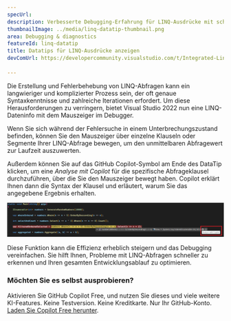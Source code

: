 ```yaml
---
specUrl: 
description: Verbesserte Debugging-Erfahrung für LINQ-Ausdrücke mit schwebenden Datatips für Klauseln.
thumbnailImage: ../media/linq-datatip-thumbnail.png
area: Debugging & diagnostics
featureId: linq-datatip
title: Datatips für LINQ-Ausdrücke anzeigen
devComUrl: https://developercommunity.visualstudio.com/t/Integrated-Linq-Editor/442398

---
```



Die Erstellung und Fehlerbehebung von LINQ-Abfragen kann ein langwieriger und komplizierter Prozess sein, der oft genaue Syntaxkenntnisse und zahlreiche Iterationen erfordert. Um diese Herausforderungen zu verringern, bietet Visual Studio 2022 nun eine LINQ-Dateninfo mit dem Mauszeiger im Debugger.

Wenn Sie sich während der Fehlersuche in einem Unterbrechungszustand befinden, können Sie den Mauszeiger über einzelne Klauseln oder Segmente Ihrer LINQ-Abfrage bewegen, um den unmittelbaren Abfragewert zur Laufzeit auszuwerten.

Außerdem können Sie auf das GitHub Copilot-Symbol am Ende des DataTip klicken, um eine *Analyse mit Copilot* für die spezifische Abfrageklausel durchzuführen, über die Sie den Mauszeiger bewegt haben. Copilot erklärt Ihnen dann die Syntax der Klausel und erläutert, warum Sie das angegebene Ergebnis erhalten.

![LINQ Hover datatip Beispiel](../media/linq-hover-example.png)

Diese Funktion kann die Effizienz erheblich steigern und das Debugging vereinfachen. Sie hilft Ihnen, Probleme mit LINQ-Abfragen schneller zu erkennen und Ihren gesamten Entwicklungsablauf zu optimieren.

### Möchten Sie es selbst ausprobieren?
Aktivieren Sie GitHub Copilot Free, und nutzen Sie dieses und viele weitere KI-Features.
 Keine Testversion. Keine Kreditkarte. Nur Ihr GitHub-Konto. [Laden Sie Copilot Free herunter](https://github.com/settings/copilot).
